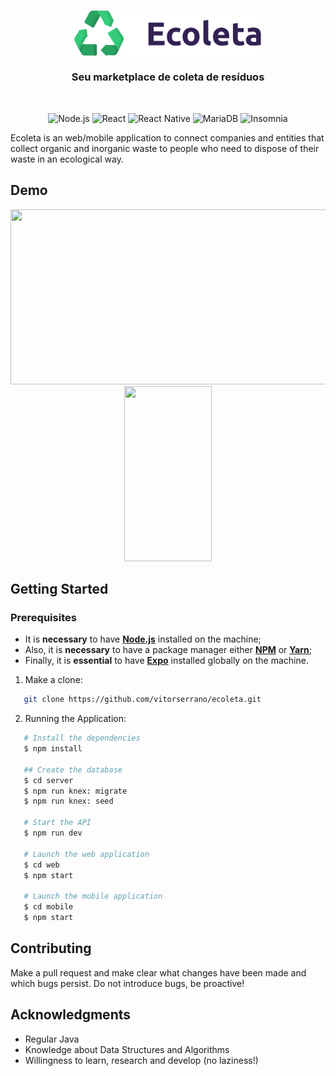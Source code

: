 <h3 align="center">
    <img alt="Logo" title="#logo" width="300px" src="./mobile/src/assets/logo@2x.png">
    <br></br>
    <b>Seu marketplace de coleta de resíduos</b>  
    <br>
</h3>

</br>

<p align="center">
    <img alt="Node.js" src="https://img.shields.io/badge/-Node.js-43853d?style=for-the-badge&logo=Node.js&logoColor=white" />
    <img alt="React" src="https://img.shields.io/badge/-React-45b8d8?style=for-the-badge&logo=react&logoColor=white" />
    <img alt="React Native" src="https://img.shields.io/badge/-React Native-764ABC?style=for-the-badge&logo=react&logoColor=white" />
    <img alt="MariaDB" src="https://img.shields.io/badge/-Maria DB-003545?style=for-the-badge&logo=mariadb&logoColor=white" />
    <img alt="Insomnia" src="https://img.shields.io/badge/-Insomnia-5849BE?style=for-the-badge&logo=insomnia&logoColor=white" />
</p>

Ecoleta is an web/mobile application to connect companies and entities that collect organic and inorganic waste to people who need to dispose of their waste in an ecological way.

## Demo
<p align="center">
    <img src="./docs/ecoleta-web.gif" width="530" height="280"/>
    <img src="./docs/ecoleta-mobile.gif" width="140" height="280" />
</p>

## Getting Started

### **Prerequisites**

- It is **necessary** to have **[Node.js](https://nodejs.org/en/)** installed on the machine;
- Also, it is **necessary** to have a package manager either **[NPM](https://www.npmjs.com/)** or **[Yarn](https://yarnpkg.com/ )**;
- Finally, it is **essential** to have **[Expo](https://expo.io/)** installed globally on the machine.

1. Make a clone:

```sh
   git clone https://github.com/vitorserrano/ecoleta.git
```

2. Running the Application:

```sh
   # Install the dependencies
   $ npm install

   ## Create the database
   $ cd server
   $ npm run knex: migrate
   $ npm run knex: seed

   # Start the API
   $ npm run dev

   # Launch the web application
   $ cd web
   $ npm start

   # Launch the mobile application
   $ cd mobile
   $ npm start
```

## Contributing
Make a pull request and make clear what changes have been made and which bugs persist. Do not introduce bugs, be proactive!

## Acknowledgments
* Regular Java
* Knowledge about Data Structures and Algorithms
* Willingness to learn, research and develop (no laziness!)

